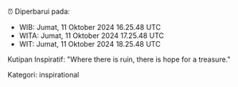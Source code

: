 ⏰ Diperbarui pada:
- WIB: Jumat, 11 Oktober 2024 16.25.48 UTC
- WITA: Jumat, 11 Oktober 2024 17.25.48 UTC
- WIT: Jumat, 11 Oktober 2024 18.25.48 UTC

Kutipan Inspiratif:
"Where there is ruin, there is hope for a treasure."


Kategori: inspirational

